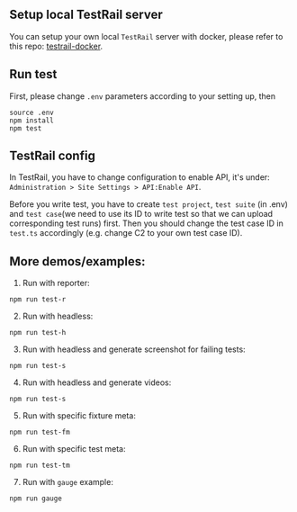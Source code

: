 ## Setup local TestRail server
You can setup your own local `TestRail` server with docker, please refer to this repo: [testrail-docker](https://github.com/cbreit/testrail-docker).


## Run test
First, please change `.env` parameters according to your setting up, then
```
source .env
npm install
npm test

```

## TestRail config
In TestRail, you have to change configuration to enable API, it's under: `Administration > Site Settings > API:Enable API`.

Before you write test, you have to create `test project`, `test suite` (in .env) and `test case`(we need to use its ID to write test so that we can upload corresponding test runs) first. Then you should change the test case ID in `test.ts` accordingly (e.g. change C2 to your own test case ID).


## More demos/examples:
1. Run with reporter:
```
npm run test-r
```

2. Run with headless:
```
npm run test-h
```

3. Run with headless and generate screenshot for failing tests:
```
npm run test-s
```

4. Run with headless and generate videos:
```
npm run test-s
```

5. Run with specific fixture meta:
```
npm run test-fm
```

6. Run with specific test meta:
```
npm run test-tm
```

7. Run with `gauge` example:
```
npm run gauge
```